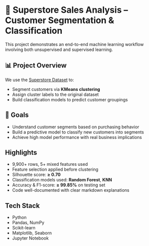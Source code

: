 # 🧠 Superstore Sales Analysis – Customer Segmentation & Classification

This project demonstrates an end-to-end machine learning workflow involving both unsupervised and supervised learning.

## 📊 Project Overview
We use the [Superstore Dataset](https://www.kaggle.com/datasets/vivek468/superstore-dataset-final) to:
- Segment customers via **KMeans clustering**
- Assign cluster labels to the original dataset
- Build classification models to predict customer groupings

## 🎯 Goals
- Understand customer segments based on purchasing behavior
- Build a predictive model to classify new customers into segments
- Achieve high model performance with real business implications

## Highlights
- 9,900+ rows, 5+ mixed features used
- Feature selection applied before clustering
- Silhouette score: **≥ 0.70**
- Classification models used: **Random Forest**, **KNN**
- Accuracy & F1-score: **≥ 99.85%** on testing set
- Code well-documented with clear markdown explanations

## Tech Stack
- Python
- Pandas, NumPy
- Scikit-learn
- Matplotlib, Seaborn
- Jupyter Notebook

